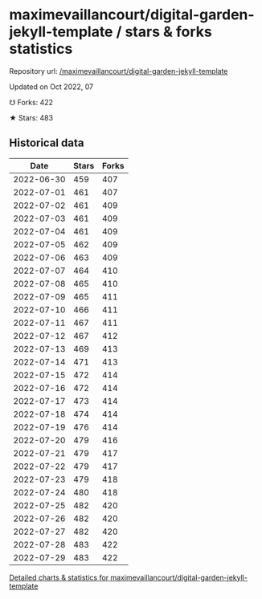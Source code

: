# maximevaillancourt/digital-garden-jekyll-template / stars & forks statistics

Repository url: [/maximevaillancourt/digital-garden-jekyll-template](https://github.com/maximevaillancourt/digital-garden-jekyll-template)

Updated on Oct 2022, 07

☋ Forks: 422

★ Stars: 483

## Historical data
| Date | Stars | Forks |
|------|-------|-------|
| 2022-06-30 | 459 | 407 | 
| 2022-07-01 | 461 | 407 | 
| 2022-07-02 | 461 | 409 | 
| 2022-07-03 | 461 | 409 | 
| 2022-07-04 | 461 | 409 | 
| 2022-07-05 | 462 | 409 | 
| 2022-07-06 | 463 | 409 | 
| 2022-07-07 | 464 | 410 | 
| 2022-07-08 | 465 | 410 | 
| 2022-07-09 | 465 | 411 | 
| 2022-07-10 | 466 | 411 | 
| 2022-07-11 | 467 | 411 | 
| 2022-07-12 | 467 | 412 | 
| 2022-07-13 | 469 | 413 | 
| 2022-07-14 | 471 | 413 | 
| 2022-07-15 | 472 | 414 | 
| 2022-07-16 | 472 | 414 | 
| 2022-07-17 | 473 | 414 | 
| 2022-07-18 | 474 | 414 | 
| 2022-07-19 | 476 | 414 | 
| 2022-07-20 | 479 | 416 | 
| 2022-07-21 | 479 | 417 | 
| 2022-07-22 | 479 | 417 | 
| 2022-07-23 | 479 | 418 | 
| 2022-07-24 | 480 | 418 | 
| 2022-07-25 | 482 | 420 | 
| 2022-07-26 | 482 | 420 | 
| 2022-07-27 | 482 | 420 | 
| 2022-07-28 | 483 | 422 | 
| 2022-07-29 | 483 | 422 | 


[Detailed charts & statistics for maximevaillancourt/digital-garden-jekyll-template](https://reviewgithub.com/rep/maximevaillancourt/digital-garden-jekyll-template)
